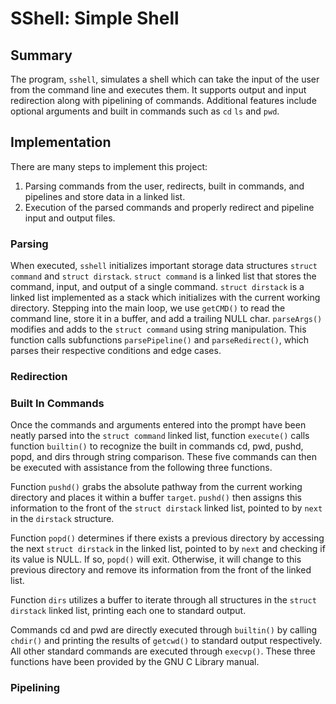 # SShell: Simple Shell
## Summary
The program, `sshell`, simulates a shell which can take the input of the 
user from the command line and executes them. It supports output and input 
redirection along with pipelining of commands. Additional features include 
optional arguments and built in commands such as `cd` `ls` and `pwd`.

## Implementation
There are many steps to implement this project:

1. Parsing commands from the user, redirects, built in commands, and
   pipelines and store data in a linked list.
2. Execution of the parsed commands and properly redirect and pipeline
   input and output files.

### Parsing
When executed, `sshell` initializes important storage data structures
`struct command` and `struct dirstack`. `struct command` is a linked
list that stores the command, input, and output of a single command.
`struct dirstack` is a linked list implemented as a stack which 
initializes with the current working directory. Stepping into the 
main loop, we use `getCMD()` to read the command line, store it in 
a buffer, and add a trailing NULL char. `parseArgs()` modifies and adds
to the `struct command` using string manipulation. This function calls
subfunctions `parsePipeline()` and `parseRedirect()`, which parses their
respective conditions and edge cases. 

### Redirection


### Built In Commands
Once the commands and arguments entered into the prompt have been neatly 
parsed into the `struct command` linked list, function `execute()` calls 
function `builtin()` to recognize the built in commands cd, pwd, pushd, 
popd, and dirs through string comparison. These five commands can then be 
executed with assistance from the following three functions.

Function `pushd()` grabs the absolute pathway from the current working 
directory and places it within a buffer `target`. `pushd()` then assigns
this information to the front of the `struct dirstack` linked list, 
pointed to by `next` in the `dirstack` structure.

Function `popd()` determines if there exists a previous directory by 
accessing the next `struct dirstack` in the linked list, pointed to by 
`next` and checking if its value is NULL. If so, `popd()` will exit. 
Otherwise, it will change to this previous directory and remove its 
information from the front of the linked list.

Function `dirs` utilizes a buffer to iterate through all structures in
the `struct dirstack` linked list, printing each one to standard output.

Commands cd and pwd are directly executed through `builtin()` by calling 
`chdir()` and printing the results of `getcwd()` to standard output 
respectively. All other standard commands are executed through `execvp()`. 
These three functions have been provided by the GNU C Library manual.

### Pipelining

